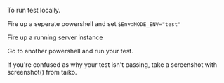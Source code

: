 To run test locally.

Fire up a seperate powershell and set `$Env:NODE_ENV="test"`

Fire up a running server instance

Go to another powershell and run your test.

If you're confused as why your test isn't passing, take a screenshot with screenshot() from taiko.
